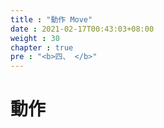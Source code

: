 ```yaml
---
title : "動作 Move"
date : 2021-02-17T00:43:03+08:00
weight : 30
chapter : true
pre : "<b>四、 </b>"
---
```


# 動作

